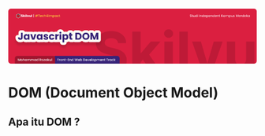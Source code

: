 ![Image Banner!](../assets/js-banner-DOM.png "Javascript")
# **DOM (Document Object Model)**
## Apa itu DOM ?
